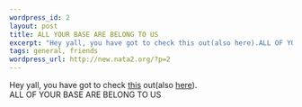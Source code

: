 ```yaml
--- 
wordpress_id: 2
layout: post
title: ALL YOUR BASE ARE BELONG TO US
excerpt: "Hey yall, you have got to check this out(also here).ALL OF YOUR BASE ARE BELONG TO US "
tags: general, friends
wordpress_url: http://new.nata2.org/?p=2
---
```

Hey yall, you have got to check <a href="/base.swf">this</a> out(also <a href="http://www.movezig.com/media/base.swf">here</a>).<br/>ALL OF YOUR BASE ARE BELONG TO US 
